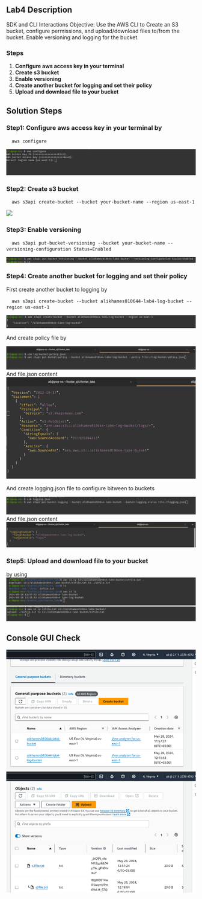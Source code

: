 ## Lab4 Description 

  SDK and CLI Interactions Objective: Use the AWS CLI to Create an S3 bucket, configure permissions, and upload/download files to/from the bucket. Enable versioning and logging for the bucket.

### Steps 
1. **Configure aws access key in your terminal**
2. **Create s3 bucket**
3. **Enable versioning**
4. **Create another bucket for logging and set their policy**
5. **Upload and download file to your bucket**


## Solution Steps

### Step1: Configure aws access key in your terminal by

  ```
    aws configure

  ```
  ![](https://github.com/AliKhamed/ivolve_labs/blob/main/aws/lab4/screenshots/configure.png)
 

### Step2: Create s3 bucket

  ```
    aws s3api create-bucket --bucket your-bucket-name --region us-east-1 
  ```
  ![](https://github.com/AliKhamed/ivolve_labs/blob/main/aws/aws/lab4/screenshots/s31.png)

### Step3: Enable versioning

  ```
    aws s3api put-bucket-versioning --bucket your-bucket-name --versioning-configuration Status=Enabled

  ```
  ![](https://github.com/AliKhamed/ivolve_labs/blob/main/aws/lab4/screenshots/version.png)
  
### Step4: Create another bucket for logging and set their policy

  First create another bucket to logging by 
  ```
    aws s3api create-bucket --bucket alikhames010644-lab4-log-bucket --region us-east-1

  ```
  ![](https://github.com/AliKhamed/ivolve_labs/blob/main/aws/lab4/screenshots/s3.2.png)

  And create policy file by 

 
  ![](https://github.com/AliKhamed/ivolve_labs/blob/main/aws/lab4/screenshots/logs2.png)
  And file.json content
  ![](https://github.com/AliKhamed/ivolve_labs/blob/main/aws/lab4/screenshots/logpolicy.png)

  And create logging.json file to configure bitween to buckets

   ![](https://github.com/AliKhamed/ivolve_labs/blob/main/aws/lab4/screenshots/logs3.png)
   And file.json content
   ![](https://github.com/AliKhamed/ivolve_labs/blob/main/aws/lab4/screenshots/logs4.png)

### Step5: Upload and download file to your bucket

by using 
![](https://github.com/AliKhamed/ivolve_labs/blob/main/aws/lab4/screenshots/download.png)
![](https://github.com/AliKhamed/ivolve_labs/blob/main/aws/lab4/screenshots/upload.png)

## Console GUI Check

![](https://github.com/AliKhamed/ivolve_labs/blob/main/aws/lab4/screenshots/console1.png)
![](https://github.com/AliKhamed/ivolve_labs/blob/main/aws/lab4/screenshots/console2.png)
